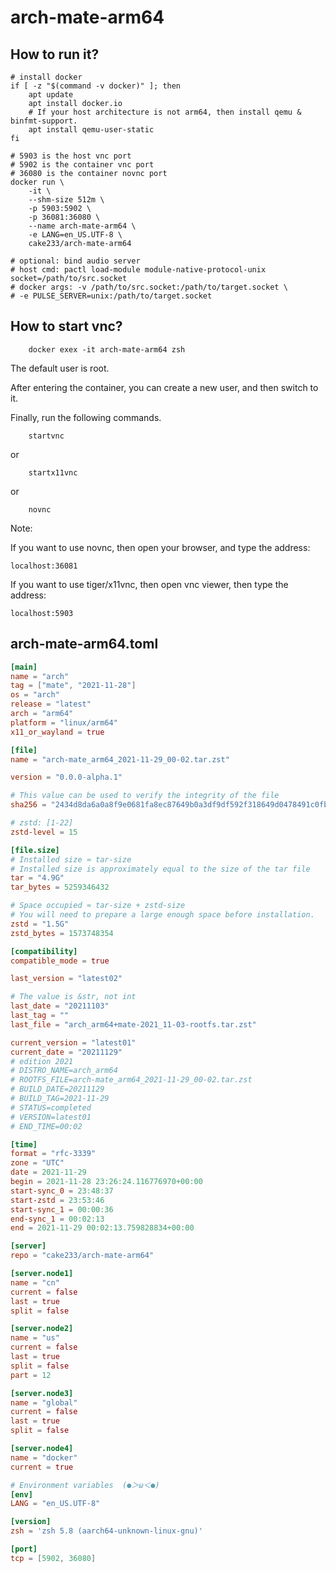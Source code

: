 # arch-mate-arm64

## How to run it?

```shell
# install docker
if [ -z "$(command -v docker)" ]; then
    apt update
    apt install docker.io
    # If your host architecture is not arm64, then install qemu & binfmt-support.
    apt install qemu-user-static
fi

# 5903 is the host vnc port
# 5902 is the container vnc port
# 36080 is the container novnc port
docker run \
    -it \
    --shm-size 512m \
    -p 5903:5902 \
    -p 36081:36080 \
    --name arch-mate-arm64 \
    -e LANG=en_US.UTF-8 \
    cake233/arch-mate-arm64

# optional: bind audio server
# host cmd: pactl load-module module-native-protocol-unix socket=/path/to/src.socket
# docker args: -v /path/to/src.socket:/path/to/target.socket \
# -e PULSE_SERVER=unix:/path/to/target.socket

```

## How to start vnc?

```shell
    docker exex -it arch-mate-arm64 zsh
```

The default user is root.

After entering the container, you can create a new user, and then switch to it.

Finally, run the following commands.

```shell
    startvnc
```

or

```shell
    startx11vnc
```

or

```shell
    novnc
```

Note:

If you want to use novnc, then open your browser, and type the address:

```
localhost:36081
```

If you want to use tiger/x11vnc, then open vnc viewer, then type the address:

```
localhost:5903
```

## arch-mate-arm64.toml

```toml
[main]
name = "arch"
tag = ["mate", "2021-11-28"]
os = "arch"
release = "latest"
arch = "arm64"
platform = "linux/arm64"
x11_or_wayland = true

[file]
name = "arch-mate_arm64_2021-11-29_00-02.tar.zst"

version = "0.0.0-alpha.1"

# This value can be used to verify the integrity of the file
sha256 = "2434d8da6a0a8f9e0681fa8ec87649b0a3df9df592f318649d0478491c0fb4fd"

# zstd: [1-22]
zstd-level = 15

[file.size]
# Installed size ≈ tar-size
# Installed size is approximately equal to the size of the tar file
tar = "4.9G"
tar_bytes = 5259346432

# Space occupied ≈ tar-size + zstd-size
# You will need to prepare a large enough space before installation.
zstd = "1.5G"
zstd_bytes = 1573748354

[compatibility]
compatible_mode = true

last_version = "latest02"

# The value is &str, not int
last_date = "20211103"
last_tag = ""
last_file = "arch_arm64+mate-2021_11-03-rootfs.tar.zst"

current_version = "latest01"
current_date = "20211129"
# edition 2021
# DISTRO_NAME=arch_arm64
# ROOTFS_FILE=arch-mate_arm64_2021-11-29_00-02.tar.zst
# BUILD_DATE=20211129
# BUILD_TAG=2021-11-29
# STATUS=completed
# VERSION=latest01
# END_TIME=00:02

[time]
format = "rfc-3339"
zone = "UTC"
date = 2021-11-29
begin = 2021-11-28 23:26:24.116776970+00:00
start-sync_0 = 23:48:37
start-zstd = 23:53:46
start-sync_1 = 00:00:36
end-sync_1 = 00:02:13
end = 2021-11-29 00:02:13.759828834+00:00

[server]
repo = "cake233/arch-mate-arm64"

[server.node1]
name = "cn"
current = false
last = true
split = false

[server.node2]
name = "us"
current = false
last = true
split = false
part = 12

[server.node3]
name = "global"
current = false
last = true
split = false

[server.node4]
name = "docker"
current = true

# Environment variables  (●＞ω＜●)
[env]
LANG = "en_US.UTF-8"

[version]
zsh = 'zsh 5.8 (aarch64-unknown-linux-gnu)'

[port]
tcp = [5902, 36080]
```
